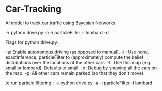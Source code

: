 # Car-Tracking
AI model to track car traffic using Bayesian Networks 



-> python drive.py -a -i  particleFilter -l lombard -d

Flags for python drive.py:

-a: Enable autonomous driving (as opposed to manual).
-i <inference method>: Use none, exactInference, particleFilter to (approximately) compute the belief distributions over the locations of the other cars.
-l <map>: Use this map (e.g. small or lombard). Defaults to small.
-d: Debug by showing all the cars on the map.
-p: All other cars remain parked (so that they don't move).

to run particle filtering :
-> python drive.py -a -i particleFilter -l lombard
